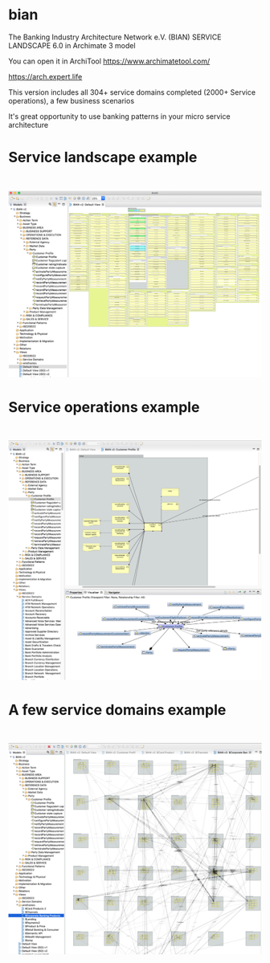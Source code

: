 # bian

The Banking Industry Architecture Network e.V. (BIAN) SERVICE LANDSCAPE 6.0 in Archimate 3 model

You can open it in ArchiTool https://www.archimatetool.com/

https://arch.expert.life

This version includes all 304+ service domains completed (2000+ Service operations), a few business scenarios

It's great opportunity to use banking patterns in your micro service architecture

<H1>Service landscape example</H1><br>

![BIAN service landscape demo.png](BIAN%20service%20landscape%20demo.png)

<H1>Service operations example</H1><br>

![BIAN one service operations example.png](BIAN%20one%20service%20operations%20example.png)

<H1> A few service domains example</H1><br>

![BIAN relations between services example.png](BIAN%20relations%20between%20services%20example.png)
